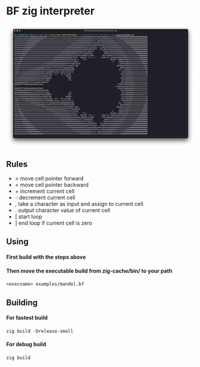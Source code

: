 # BF zig interpreter

![example](example.png)

## Rules
- \> move cell pointer forward
- < move cell pointer backward
- \+ increment current cell
- \- decrement current cell
- , take a character as input and assign to current cell
- . output character value of current cell
- [ start loop
- ] end loop if current cell is zero

## Using

#### First build with the steps above

#### Then move the executable build from zig-cache/bin/ to your path

```
<execname> examples/mandel.bf
```

## Building

#### For fastest build

```shell
zig build -Drelease-small
```

#### For debug build

```shell
zig build
```

